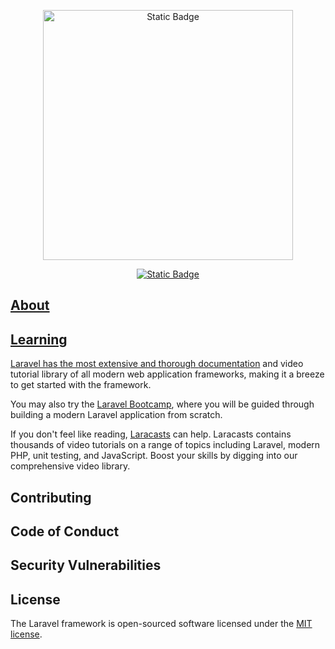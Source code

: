 <p align="center"><a href="https://xetroot.com" target="_blank"><img alt="Static Badge" src="https://img.shields.io/badge/esteham-blue?style=flat-square&logo=github&logoColor=black" width="400" alt="Laravel Logo"></a></p>

<p align="center">
<a href="https://github.com/esteham"><img alt="Static Badge" src="https://img.shields.io/badge/esteham-blue?style=plastic&logo=github&logoColor=black">

## About

## Learning

Laravel has the most extensive and thorough [documentation](https://laravel.com/docs) and video tutorial library of all modern web application frameworks, making it a breeze to get started with the framework.

You may also try the [Laravel Bootcamp](https://bootcamp.laravel.com), where you will be guided through building a modern Laravel application from scratch.

If you don't feel like reading, [Laracasts](https://laracasts.com) can help. Laracasts contains thousands of video tutorials on a range of topics including Laravel, modern PHP, unit testing, and JavaScript. Boost your skills by digging into our comprehensive video library.

## Contributing

## Code of Conduct

## Security Vulnerabilities

## License

The Laravel framework is open-sourced software licensed under the [MIT license](https://opensource.org/licenses/MIT).
